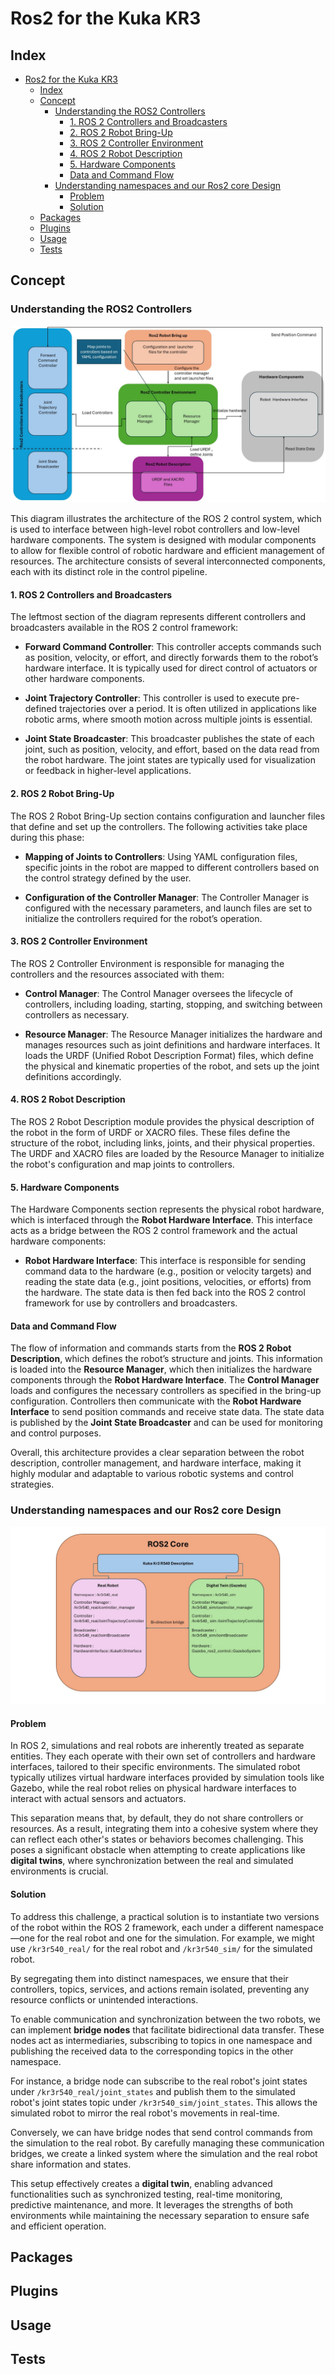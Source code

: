 # Ros2 for the Kuka KR3 


## Index
- [Ros2 for the Kuka KR3](#ros2-for-the-kuka-kr3)
  - [Index](#index)
  - [Concept](#concept)
    - [Understanding the ROS2 Controllers](#understanding-the-ros2-controllers)
      - [1. ROS 2 Controllers and Broadcasters](#1-ros-2-controllers-and-broadcasters)
      - [2. ROS 2 Robot Bring-Up](#2-ros-2-robot-bring-up)
      - [3. ROS 2 Controller Environment](#3-ros-2-controller-environment)
      - [4. ROS 2 Robot Description](#4-ros-2-robot-description)
      - [5. Hardware Components](#5-hardware-components)
      - [Data and Command Flow](#data-and-command-flow)
    - [Understanding namespaces and our Ros2 core Design](#understanding-namespaces-and-our-ros2-core-design)
      - [Problem](#problem)
      - [Solution](#solution)
  - [Packages](#packages)
  - [Plugins](#plugins)
  - [Usage](#usage)
  - [Tests](#tests)


## Concept

### Understanding the ROS2 Controllers 

![Ros2_Controller_Concept](/Images/ROS2_Concept.jpg)

This diagram illustrates the architecture of the ROS 2 control system, which is used to interface between high-level robot controllers and low-level hardware components. The system is designed with modular components to allow for flexible control of robotic hardware and efficient management of resources. The architecture consists of several interconnected components, each with its distinct role in the control pipeline.

#### 1. ROS 2 Controllers and Broadcasters

The leftmost section of the diagram represents different controllers and broadcasters available in the ROS 2 control framework:

- **Forward Command Controller**: This controller accepts commands such as position, velocity, or effort, and directly forwards them to the robot’s hardware interface. It is typically used for direct control of actuators or other hardware components.

- **Joint Trajectory Controller**: This controller is used to execute pre-defined trajectories over a period. It is often utilized in applications like robotic arms, where smooth motion across multiple joints is essential.

- **Joint State Broadcaster**: This broadcaster publishes the state of each joint, such as position, velocity, and effort, based on the data read from the robot hardware. The joint states are typically used for visualization or feedback in higher-level applications.

#### 2. ROS 2 Robot Bring-Up

The ROS 2 Robot Bring-Up section contains configuration and launcher files that define and set up the controllers. The following activities take place during this phase:

- **Mapping of Joints to Controllers**: Using YAML configuration files, specific joints in the robot are mapped to different controllers based on the control strategy defined by the user.

- **Configuration of the Controller Manager**: The Controller Manager is configured with the necessary parameters, and launch files are set to initialize the controllers required for the robot’s operation.

#### 3. ROS 2 Controller Environment

The ROS 2 Controller Environment is responsible for managing the controllers and the resources associated with them:

- **Control Manager**: The Control Manager oversees the lifecycle of controllers, including loading, starting, stopping, and switching between controllers as necessary.

- **Resource Manager**: The Resource Manager initializes the hardware and manages resources such as joint definitions and hardware interfaces. It loads the URDF (Unified Robot Description Format) files, which define the physical and kinematic properties of the robot, and sets up the joint definitions accordingly.

#### 4. ROS 2 Robot Description

The ROS 2 Robot Description module provides the physical description of the robot in the form of URDF or XACRO files. These files define the structure of the robot, including links, joints, and their physical properties. The URDF and XACRO files are loaded by the Resource Manager to initialize the robot's configuration and map joints to controllers.

#### 5. Hardware Components

The Hardware Components section represents the physical robot hardware, which is interfaced through the **Robot Hardware Interface**. This interface acts as a bridge between the ROS 2 control framework and the actual hardware components:

- **Robot Hardware Interface**: This interface is responsible for sending command data to the hardware (e.g., position or velocity targets) and reading the state data (e.g., joint positions, velocities, or efforts) from the hardware. The state data is then fed back into the ROS 2 control framework for use by controllers and broadcasters.

#### Data and Command Flow

The flow of information and commands starts from the **ROS 2 Robot Description**, which defines the robot’s structure and joints. This information is loaded into the **Resource Manager**, which then initializes the hardware components through the **Robot Hardware Interface**. The **Control Manager** loads and configures the necessary controllers as specified in the bring-up configuration. Controllers then communicate with the **Robot Hardware Interface** to send position commands and receive state data. The state data is published by the **Joint State Broadcaster** and can be used for monitoring and control purposes.

Overall, this architecture provides a clear separation between the robot description, controller management, and hardware interface, making it highly modular and adaptable to various robotic systems and control strategies.

### Understanding namespaces and our Ros2 core Design

![Ros2_Core](/Images/Ros2_core_design.jpg)

#### Problem

In ROS 2, simulations and real robots are inherently treated as separate entities. They each operate with their own set of controllers and hardware interfaces, tailored to their specific environments. The simulated robot typically utilizes virtual hardware interfaces provided by simulation tools like Gazebo, while the real robot relies on physical hardware interfaces to interact with actual sensors and actuators.

This separation means that, by default, they do not share controllers or resources. As a result, integrating them into a cohesive system where they can reflect each other's states or behaviors becomes challenging. This poses a significant obstacle when attempting to create applications like **digital twins**, where synchronization between the real and simulated environments is crucial.

#### Solution

To address this challenge, a practical solution is to instantiate two versions of the robot within the ROS 2 framework, each under a different namespace—one for the real robot and one for the simulation. For example, we might use `/kr3r540_real/` for the real robot and `/kr3r540_sim/` for the simulated robot.

By segregating them into distinct namespaces, we ensure that their controllers, topics, services, and actions remain isolated, preventing any resource conflicts or unintended interactions.

To enable communication and synchronization between the two robots, we can implement **bridge nodes** that facilitate bidirectional data transfer. These nodes act as intermediaries, subscribing to topics in one namespace and publishing the received data to the corresponding topics in the other namespace.

For instance, a bridge node can subscribe to the real robot's joint states under `/kr3r540_real/joint_states` and publish them to the simulated robot's joint states topic under `/kr3r540_sim/joint_states`. This allows the simulated robot to mirror the real robot's movements in real-time.

Conversely, we can have bridge nodes that send control commands from the simulation to the real robot. By carefully managing these communication bridges, we create a linked system where the simulation and the real robot share information and states.

This setup effectively creates a **digital twin**, enabling advanced functionalities such as synchronized testing, real-time monitoring, predictive maintenance, and more. It leverages the strengths of both environments while maintaining the necessary separation to ensure safe and efficient operation.


## Packages

## Plugins 

## Usage

## Tests